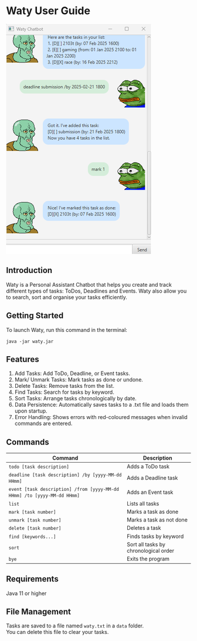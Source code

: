# Waty User Guide
![Screenshot of Ui](Ui.png)

## Introduction
Waty is a Personal Assistant Chatbot that helps you create and track different types
of tasks: ToDos, Deadlines and Events. Waty also allow you to search, sort and 
organise your tasks efficiently.

## Getting Started
To launch Waty, run this command in the terminal:
```
java -jar waty.jar
```

## Features
1. Add Tasks: Add ToDo, Deadline, or Event tasks.
2. Mark/ Unmark Tasks: Mark tasks as done or undone.
3. Delete Tasks: Remove tasks from the list.
4. Find Tasks: Search for tasks by keyword.
5. Sort Tasks: Arrange tasks chronologically by date.
6. Data Persistence: Automatically saves tasks to a .txt file and loads them upon startup.
7. Error Handling: Shows errors with red-coloured messages when invalid commands are entered.

## Commands
<table>
  <thead>
    <tr>
      <th>Command</th>
      <th>Description</th>
    </tr>
  </thead>
  <tbody>
    <tr>
      <td><code>todo [task description]</code></td>
      <td>Adds a ToDo task</td>
    </tr>
    <tr>
      <td><code>deadline [task description] /by [yyyy-MM-dd HHmm]</code></td>
      <td>Adds a Deadline task</td>
    </tr>
    <tr>
      <td><code>event [task description] /from [yyyy-MM-dd HHmm] /to [yyyy-MM-dd HHmm]</code></td>
      <td>Adds an Event task</td>
    </tr>
    <tr>
      <td><code>list</code></td>
      <td>Lists all tasks</td>
    </tr>
    <tr>
      <td><code>mark [task number]</code></td>
      <td>Marks a task as done</td>
    </tr>
    <tr>
      <td><code>unmark [task number]</code></td>
      <td>Marks a task as not done</td>
    </tr>
    <tr>
      <td><code>delete [task number]</code></td>
      <td>Deletes a task</td>
    </tr>
    <tr>
      <td><code>find [keywords...]</code></td>
      <td>Finds tasks by keyword</td>
    </tr>
    <tr>
      <td><code>sort</code></td>
      <td>Sort all tasks by chronological order</td>
    </tr>
    <tr>
      <td><code>bye</code></td>
      <td>Exits the program</td>
    </tr>
  </tbody>
</table>


## Requirements
Java 11 or higher

## File Management
Tasks are saved to a file named `waty.txt` in a `data` folder.  
You can delete this file to clear your tasks.